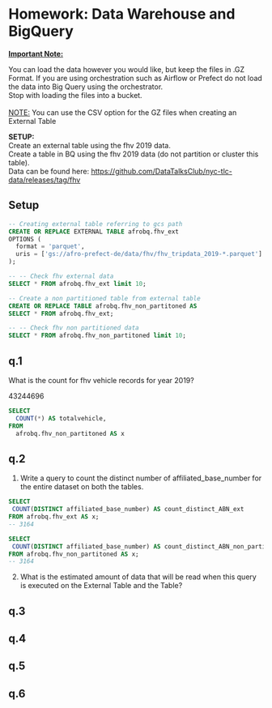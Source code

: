 # Homework: Data Warehouse and BigQuery

<b><u>Important Note:</b></u> <p>You can load the data however you would like, but keep the files in .GZ Format. 
If you are using orchestration such as Airflow or Prefect do not load the data into Big Query using the orchestrator.</br> 
Stop with loading the files into a bucket. </br></br>
<u>NOTE:</u> You can use the CSV option for the GZ files when creating an External Table</br>

<b>SETUP:</b></br>
Create an external table using the fhv 2019 data. </br>
Create a table in BQ using the fhv 2019 data (do not partition or cluster this table). </br>
Data can be found here: https://github.com/DataTalksClub/nyc-tlc-data/releases/tag/fhv </p>


## Setup

~~~~sql
-- Creating external table referring to gcs path
CREATE OR REPLACE EXTERNAL TABLE afrobq.fhv_ext
OPTIONS (
  format = 'parquet',
  uris = ['gs://afro-prefect-de/data/fhv/fhv_tripdata_2019-*.parquet']
);

-- -- Check fhv external data
SELECT * FROM afrobq.fhv_ext limit 10;

-- Create a non partitioned table from external table
CREATE OR REPLACE TABLE afrobq.fhv_non_partitoned AS
SELECT * FROM afrobq.fhv_ext;

-- -- Check fhv non partitioned data
SELECT * FROM afrobq.fhv_non_partitoned limit 10;
~~~~

## q.1

What is the count for fhv vehicle records for year 2019?

43244696

~~~~sql
SELECT
  COUNT(*) AS totalvehicle,
FROM
  afrobq.fhv_non_partitoned AS x
~~~~

## q.2

1. Write a query to count the distinct number of affiliated_base_number for the entire dataset on both the tables.

~~~~sql
SELECT
 COUNT(DISTINCT affiliated_base_number) AS count_distinct_ABN_ext
FROM afrobq.fhv_ext AS x;
-- 3164

SELECT
 COUNT(DISTINCT affiliated_base_number) AS count_distinct_ABN_non_partitoned
FROM afrobq.fhv_non_partitoned AS x;
-- 3164
~~~~

2. What is the estimated amount of data that will be read when this query is executed on the External Table and the Table?



## q.3

## q.4

## q.5

## q.6
